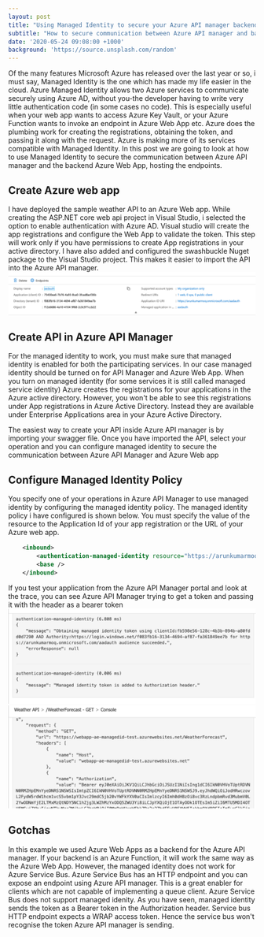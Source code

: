 ```yaml
---
layout: post
title: "Using Managed Identity to secure your Azure API manager backend"
subtitle: "How to secure communication between Azure API manager and backend web app using managed identity"
date: '2020-05-24 09:08:00 +1000'
background: 'https://source.unsplash.com/random'
---
```

Of the many features Microsoft Azure has released over the last year or so, i must say, Managed Identity is the one which has made my life easier in the cloud. Azure Managed Identity allows two Azure services to communicate securely using Azure AD, without you-the developer having to write very little authentication code (in some cases no code). This is especially useful when your web app wants to access Azure Key Vault, or your Azure Function wants to invoke an endpoint in Azure Web App etc. Azure does the plumbing work for creating the registrations, obtaining the token, and passing it along with the request. Azure is making more of its services compatible with Managed Identity. In this post we are going to look at how to use Managed Identity to secure the communication between Azure API manager and the backend Azure Web App, hosting the endpoints.

## Create Azure web app
I have deployed the sample weather API to an Azure Web app. While creating the ASP.NET core web api project in Visual Studio, i selected the option to enable authentication with Azure AD. Visual studio will create the app registrations and configure the Web App to validate the token. This step will work only if you have permissions to create App registrations in your active directory. I have also added and configured the swashbuckle Nuget package to the Visual Studio project. This makes it easier to import the API into the Azure API manager.
![Azure AD Registration][3]
## Create API in Azure API Manager
For the managed identity to work, you must make sure that managed identity is enabled for both the participating services. In our case managed identity should be turned on for API Manager and Azure Web App. When you turn on managed identity (for some services it is still called managed service identity) Azure creates the registrations for your applications in the Azure active directory. However, you won't be able to see this registrations under App registrations in Azure Active Directory. Instead they are available under Enterprise Applications area in your Azure Active Directory. 

The easiest way to create your API inside Azure API manager is by importing your swagger file. Once you have imported the API, select your operation and you can configure managed identity to secure the communication between Azure API Manager and Azure Web app
## Configure Managed Identity Policy
You specify one of your operations in Azure API Manager to use managed identity by configuring the managed identity policy. The managed identity policy i have configured is shown below. You must specify the value of the resource to the Application Id of your app registration or the URL of your Azure web app.
```xml
    <inbound>
        <authentication-managed-identity resource="https://arunkumarmoq.onmicrosoft.com/aadauth" ignore-error="false" output-token-variable-name="" />
        <base />
    </inbound>
``` 
If you test your application from the Azure API Manager portal and look at the trace, you can see Azure API Manager trying to get a token and passing it with the header as a bearer token
![Azure AD token call][1]
![Azure AD bearer token][2]
## Gotchas
In this example we used Azure Web Apps as a backend for the Azure API manager. If your backend is an Azure Function, it will work the same way as the Azure Web App. However, the managed identity does not work for Azure Service Bus. Azure Service Bus has an HTTP endpoint and you can expose an endpoint using Azure API manager. This is a great enabler for clients which are not capable of implementing a queue client. Azure Service Bus does not support managed idenity. As you have seen, managed identity sends the token as a Bearer token in the Authorization header. Service bus HTTP endpoint expects a WRAP access token. Hence the service bus won't recognise the token Azure API manager is sending.

[1]: /uploads/2020/05/apimmanagedidtoken.png
[2]: /uploads/2020/05/apimmanagedidbearer.png
[3]: /uploads/2020/05/azureadregistration.png